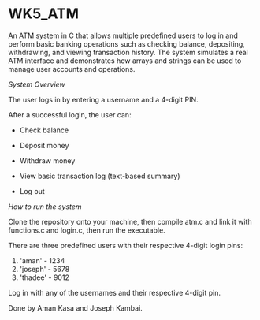 # WK5_ATM 
An ATM system in C that allows multiple predefined users to log in and perform basic banking operations such as checking balance, depositing, withdrawing, and viewing transaction history. The system simulates a real ATM interface and demonstrates how arrays and strings can be used to manage user accounts and operations.

*System Overview*

The user logs in by entering a username and a 4-digit PIN.

After a successful login, the user can:

- Check balance

- Deposit money

- Withdraw money

- View basic transaction log (text-based summary)

- Log out

*How to run the system*

Clone the repository onto your machine, then compile atm.c and link it with functions.c and login.c, then run the executable.

There are three predefined users with their respective 4-digit login pins: 
1. 'aman' - 1234
2. 'joseph' - 5678
3. 'thadee' - 9012

Log in with any of the usernames and their respective 4-digit pin.


Done by Aman Kasa and Joseph Kambai.
